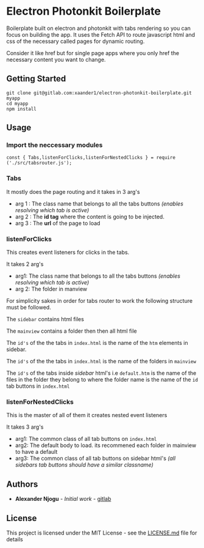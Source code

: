 # Electron Photonkit Boilerplate
Boilerplate built on electron and photonkit with tabs rendering so you can focus on building the app. It uses the Fetch API to route javascript html and css of the necessary called pages for dynamic routing.

Consider it like href but for single page apps where you only href the necessary content you want to change.
## Getting Started
```
git clone git@gitlab.com:xaander1/electron-photonkit-boilerplate.git myapp
cd myapp
npm install
```
## Usage

### Import the neccessary modules
```
const { Tabs,listenForClicks,listenForNestedClicks } = require ('./src/tabsrouter.js');

```

### Tabs
It mostly does the page routing and it takes in 3 arg's
* arg 1 : The class name that belongs to all the tabs buttons *(enables resolving which tab is active)*
* arg 2 : The **id tag** where the content is going to be injected.
* arg 3 : The **url** of the page to load

### listenForClicks

This creates event listeners for clicks in the tabs.


It takes 2 arg's

* arg1:  The class name that belongs to all the tabs buttons *(enables resolving which tab is active)*
* arg 2: The folder in manview

For simplicity sakes in order for tabs router to work the following structure must be followed.

The `sidebar` contains html files


The `mainview` contains a folder then then all html file


The `id's` of the the tabs in `index.html` is the name of the `htm` elements in sidebar.


The `id's` of the the tabs in `index.html` is the name of the folders in `mainview`


The  `id's` of the tabs inside *sidebar* html's i.e `default.htm` is the name of the files in the folder they belong to where the folder name is the name of the `id` tab buttons in `index.html`   

### listenForNestedClicks
This is the master of all of them it creates nested event listeners

It takes 3 arg's

* arg1: The common class of all tab buttons on `index.html`
* arg2: The default body to load. its recommened each folder in mainview to have a default
* arg3: The common class of all tab buttons on sidebar html's *(all sidebars tab buttons should have a similar classname)*
 



## Authors

* **Alexander Njogu** - *Initial work* - [gitlab](https://gitlab.com/xaander1)

## License

This project is licensed under the MIT License - see the [LICENSE.md](LICENSE.md) file for details

